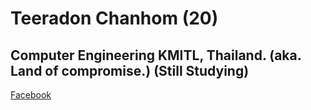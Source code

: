 # Teeradon Chanhom (20)
## Computer Engineering KMITL, Thailand. (aka. Land of compromise.) (Still Studying)
[Facebook](https://www.facebook.com/font.kung)
